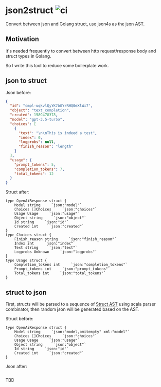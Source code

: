 # json2struct ![ci](https://github.com/reminia/json2struct/actions/workflows/scala.yml/badge.svg)

Convert between json and Golang struct, use json4s as the json AST.

## Motivation

It's needed frequently to convert between http request/response body and struct types in Golang.

So I write this tool to reduce some boilerplate work.

## json to struct

Json before:

```json
{
  "id": "cmpl-uqkvlQyYK7bGYrRHQ0eXlWi7",
  "object": "text_completion",
  "created": 1589478378,
  "model": "gpt-3.5-turbo",
  "choices": [
    {
      "text": "\n\nThis is indeed a test",
      "index": 0,
      "logprobs": null,
      "finish_reason": "length"
    }
  ],
  "usage": {
    "prompt_tokens": 5,
    "completion_tokens": 7,
    "total_tokens": 12
  }
}
```

Struct after:

```golang
type OpenAiResponse struct {
    Model string     `json:"model"`
    Choices []Choices     `json:"choices"`
    Usage Usage     `json:"usage"`
    Object string     `json:"object"`
    Id string     `json:"id"`
    Created int     `json:"created"`
}
type Choices struct {
    Finish_reason string     `json:"finish_reason"`
    Index int     `json:"index"`
    Text string     `json:"text"`
    Logprobs Unknown     `json:"logprobs"`
}
type Usage struct {
    Completion_tokens int     `json:"completion_tokens"`
    Prompt_tokens int     `json:"prompt_tokens"`
    Total_tokens int     `json:"total_tokens"`
}
```

## struct to json

First, structs will be parsed to a sequence of [Struct AST](src/main/scala/json2struct/GoStructAST.scala)
using scala parser combinator, then random json will be generated based on the AST.

Struct before:

```golang
type OpenAiResponse struct {
    Model string     `json:"model,omitempty" xml:"model"`
    Choices []Choices     `json:"choices"`
    Usage Usage     `json:"usage"`
    Object string     `json:"object"`
    Id string     `json:"id"`
    Created int     `json:"created"`
}
```

Json after:

```json
```

TBD

